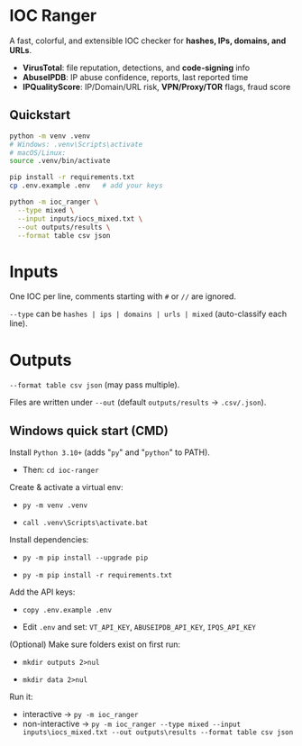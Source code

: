 # IOC Ranger

A fast, colorful, and extensible IOC checker for **hashes, IPs, domains, and URLs**.

- **VirusTotal**: file reputation, detections, and **code-signing** info  
- **AbuseIPDB**: IP abuse confidence, reports, last reported time  
- **IPQualityScore**: IP/Domain/URL risk, **VPN/Proxy/TOR** flags, fraud score

## Quickstart

```bash
python -m venv .venv
# Windows: .venv\Scripts\activate
# macOS/Linux:
source .venv/bin/activate

pip install -r requirements.txt
cp .env.example .env   # add your keys

python -m ioc_ranger \
  --type mixed \
  --input inputs/iocs_mixed.txt \
  --out outputs/results \
  --format table csv json
```

# Inputs

One IOC per line, comments starting with ```#``` or ```//``` are ignored.

```--type``` can be ```hashes | ips | domains | urls | mixed``` (auto-classify each line).

# Outputs

```--format table csv json``` (may pass multiple).

Files are written under ```--out``` (default ```outputs/results``` → ```.csv/.json```).

## Windows quick start (CMD)
Install ```Python 3.10+``` (adds "```py```" and "```python```" to PATH).

- Then: ```cd ioc-ranger```

Create & activate a virtual env:

- ```py -m venv .venv```

- ```call .venv\Scripts\activate.bat```


Install dependencies:

- ```py -m pip install --upgrade pip```

- ```py -m pip install -r requirements.txt```


Add the API keys:

- ```copy .env.example .env```

- Edit ```.env``` and set: ```VT_API_KEY```, ```ABUSEIPDB_API_KEY```, ```IPQS_API_KEY```


(Optional) Make sure folders exist on first run:

- ```mkdir outputs 2>nul```

- ```mkdir data 2>nul```


Run it:

- interactive → ```py -m ioc_ranger```
- non-interactive → ```py -m ioc_ranger --type mixed --input inputs\iocs_mixed.txt --out outputs\results --format table csv json```



